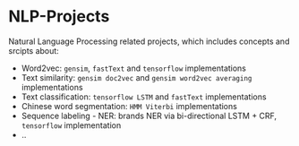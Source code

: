 # NLP-Projects
Natural Language Processing related projects, which includes concepts and srcipts about:
- Word2vec: `gensim`, `fastText` and `tensorflow` implementations
- Text similarity: `gensim doc2vec` and `gensim word2vec averaging` implementations
- Text classification: `tensorflow LSTM` and `fastText` implementations
- Chinese word segmentation: `HMM Viterbi` implementations
- Sequence labeling - NER: brands NER via bi-directional LSTM + CRF, `tensorflow` implementation
- ..
